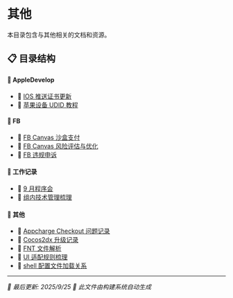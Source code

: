 # 其他

本目录包含与其他相关的文档和资源。

## 📋 目录结构


#### 📁 AppleDevelop

  - 📝 [IOS 推送证书更新](%E5%85%B6%E4%BB%96/AppleDevelop/IOS%20%E6%8E%A8%E9%80%81%E8%AF%81%E4%B9%A6%E6%9B%B4%E6%96%B0)
  - 📝 [苹果设备 UDID 教程](%E5%85%B6%E4%BB%96/AppleDevelop/%E8%8B%B9%E6%9E%9C%E8%AE%BE%E5%A4%87%20UDID%20%E6%95%99%E7%A8%8B)


#### 📁 FB 

  - 📝 [FB Canvas 沙盒支付](%E5%85%B6%E4%BB%96/FB%20/FB%20Canvas%20%E6%B2%99%E7%9B%92%E6%94%AF%E4%BB%98)
  - 📝 [FB Canvas 风险评估与优化](%E5%85%B6%E4%BB%96/FB%20/FB%20Canvas%20%E9%A3%8E%E9%99%A9%E8%AF%84%E4%BC%B0%E4%B8%8E%E4%BC%98%E5%8C%96)
  - 📝 [FB 违规申诉](%E5%85%B6%E4%BB%96/FB%20/FB%20%E8%BF%9D%E8%A7%84%E7%94%B3%E8%AF%89)


#### 📁 工作记录

  - 📝 [9 月程序会](%E5%85%B6%E4%BB%96/%E5%B7%A5%E4%BD%9C%E8%AE%B0%E5%BD%95/9%20%E6%9C%88%E7%A8%8B%E5%BA%8F%E4%BC%9A)
  - 📝 [组内技术管理梳理](%E5%85%B6%E4%BB%96/%E5%B7%A5%E4%BD%9C%E8%AE%B0%E5%BD%95/%E7%BB%84%E5%86%85%E6%8A%80%E6%9C%AF%E7%AE%A1%E7%90%86%E6%A2%B3%E7%90%86)


#### 📝 其他

- 📝 [Appcharge Checkout 问题记录](Appcharge%20Checkout%20%E9%97%AE%E9%A2%98%E8%AE%B0%E5%BD%95)
- 📝 [Cocos2dx 升级记录](Cocos2dx%20%E5%8D%87%E7%BA%A7%E8%AE%B0%E5%BD%95)
- 📝 [FNT 文件解析](FNT%20%E6%96%87%E4%BB%B6%E8%A7%A3%E6%9E%90)
- 📝 [UI 适配规则梳理](UI%20%E9%80%82%E9%85%8D%E8%A7%84%E5%88%99%E6%A2%B3%E7%90%86)
- 📝 [shell 配置文件加载关系](shell%20%E9%85%8D%E7%BD%AE%E6%96%87%E4%BB%B6%E5%8A%A0%E8%BD%BD%E5%85%B3%E7%B3%BB)


---

*📅 最后更新: 2025/9/25*
*🤖 此文件由构建系统自动生成*
